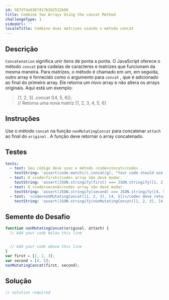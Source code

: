 ```yaml
---
id: 587d7da9367417b2b2512b66
title: Combine Two Arrays Using the concat Method
challengeType: 1
videoUrl: ''
localeTitle: Combine duas matrizes usando o método concat
---
```


## Descrição
<section id="description"> <code>Concatenation</code> significa unir itens de ponta a ponta. O JavaScript oferece o método <code>concat</code> para cadeias de caracteres e matrizes que funcionam da mesma maneira. Para matrizes, o método é chamado em um, em seguida, outro array é fornecido como o argumento para <code>concat</code> , que é adicionado ao final do primeiro array. Ele retorna um novo array e não altera os arrays originais. Aqui está um exemplo: <blockquote> [1, 2, 3] .concat ([4, 5, 6]); <br> // Retorna uma nova matriz [1, 2, 3, 4, 5, 6] </blockquote></section>

## Instruções
<section id="instructions"> Use o método <code>concat</code> na função <code>nonMutatingConcat</code> para concatenar <code>attach</code> ao final do <code>original</code> . A função deve retornar o array concatenado. </section>

## Testes
<section id='tests'>

```yml
tests:
  - text: Seu código deve usar o método <code>concat</code> .
    testString: 'assert(code.match(/\.concat/g), "Your code should use the <code>concat</code> method.");'
  - text: O <code>first</code> array não deve mudar.
    testString: 'assert(JSON.stringify(first) === JSON.stringify([1, 2, 3]), "The <code>first</code> array should not change.");'
  - text: O <code>second</code> array não deve mudar.
    testString: 'assert(JSON.stringify(second) === JSON.stringify([4, 5]), "The <code>second</code> array should not change.");'
  - text: '<code>nonMutatingConcat([1, 2, 3], [4, 5])</code> deve retornar <code>[1, 2, 3, 4, 5]</code> .'
    testString: 'assert(JSON.stringify(nonMutatingConcat([1, 2, 3], [4, 5])) === JSON.stringify([1, 2, 3, 4, 5]), "<code>nonMutatingConcat([1, 2, 3], [4, 5])</code> should return <code>[1, 2, 3, 4, 5]</code>.");'

```

</section>

## Semente do Desafio
<section id='challengeSeed'>

<div id='js-seed'>

```js
function nonMutatingConcat(original, attach) {
  // Add your code below this line


  // Add your code above this line
}
var first = [1, 2, 3];
var second = [4, 5];
nonMutatingConcat(first, second);

```

</div>



</section>

## Solução
<section id='solution'>

```js
// solution required
```
</section>
